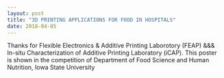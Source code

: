 ```yaml
---
layout: post
title: "3D PRINTING APPLICATIONS FOR FOOD IN HOSPITALS"
date: 2018-04-05
---
```


<p>Thanks for Flexible Electronics & Additive Printing Laborotory (FEAP) &&& In-situ Characterization of Additive Printing Laboratory (iCAP).
This poster is shown in the competition of Department of Food Science and Human Nutrition, Iowa State University
